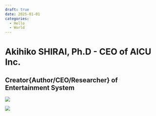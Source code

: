 ```yaml
---
draft: true 
date: 2025-01-01
categories:
  - Hello
  - World
---
```

# Akihiko SHIRAI, Ph.D - CEO of AICU Inc.

## Creator{Author/CEO/Researcher} of Entertainment System

![](https://akihiko.shirai.as/img/202111-avatars.png)

![](https://akihiko.shirai.as/img/VRStudioLab.jpg)
